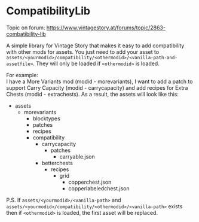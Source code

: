 # CompatibilityLib

Topic on forum: https://www.vintagestory.at/forums/topic/2863-combatibility-lib

A simple library for Vintage Story that makes it easy to add compatibility with other mods for assets. You just need to add your asset to `assets/<yourmodid>/compatibility/<othermodid>/<vanilla-path-and-assetfile>`. They will only be loaded if `<othermodid>` is loaded.

For example:<br/>
I have a More Variants mod (modid - morevariants), I want to add a patch to support Carry Capacity (modid - carrycapacity) and add recipes for Extra Chests (modid - extrachests). As a result, the assets will look like this:

- assets
  - morevariants
    - blocktypes
    - patches
    - recipes
    - compatibility
      - carrycapacity
        - patches
          - carryable.json
      - betterchests
        - recipes
          - grid
            - copperchest.json
            - copperlabeledchest.json

P.S. If `assets/<yourmodid>/<vanilla-path>` and `assets/<yourmodid>/compatibility/<othermodid>/<vanilla-path>` exists then if `<othermodid>` is loaded, the first asset will be replaced.
